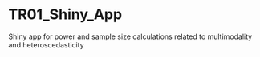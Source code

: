 # TR01_Shiny_App
Shiny app for power and sample size calculations related to multimodality and heteroscedasticity

